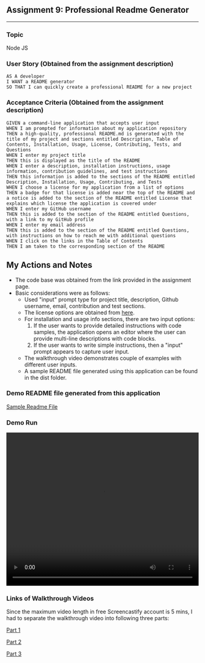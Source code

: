 ## Assignment 9: Professional Readme Generator
---
### Topic
Node JS

### User Story (Obtained from the assignment description)

```
AS A developer
I WANT a README generator
SO THAT I can quickly create a professional README for a new project
```

### Acceptance Criteria (Obtained from the assignment description)

```
GIVEN a command-line application that accepts user input
WHEN I am prompted for information about my application repository
THEN a high-quality, professional README.md is generated with the title of my project and sections entitled Description, Table of Contents, Installation, Usage, License, Contributing, Tests, and Questions
WHEN I enter my project title
THEN this is displayed as the title of the README
WHEN I enter a description, installation instructions, usage information, contribution guidelines, and test instructions
THEN this information is added to the sections of the README entitled Description, Installation, Usage, Contributing, and Tests
WHEN I choose a license for my application from a list of options
THEN a badge for that license is added near the top of the README and a notice is added to the section of the README entitled License that explains which license the application is covered under
WHEN I enter my GitHub username
THEN this is added to the section of the README entitled Questions, with a link to my GitHub profile
WHEN I enter my email address
THEN this is added to the section of the README entitled Questions, with instructions on how to reach me with additional questions
WHEN I click on the links in the Table of Contents
THEN I am taken to the corresponding section of the README
```

## My Actions and Notes

* The code base was obtained from the link provided in the assignment page.
* Basic considerations were as follows:
    * Used "input" prompt type for project title, description, Github username, email, contribution and test sections.
    * The license options are obtained from [here](https://choosealicense.com/community/).
    * For installation and usage info sections, there are two input options:
        1. If the user wants to provide detailed instructions with code samples, the application opens an editor where the user can provide multi-line descriptions with code blocks.
        2. If the user wants to write simple instructions, then a "input" prompt appears to capture user input.
    * The walkthrough video demonstrates couple of examples with different user inputs.
    * A sample README file generated using this application can be found in the dist folder.  

### Demo README file generated from this application
[Sample Readme File](./dist/README.md)

### Demo Run
<video width="100%" height="400" controls>
  <source src="./assets/video/Demo_assignment9.mp4" type="video/mp4">
  Your browser does not support the video tag.
</video>

### Links of Walkthrough Videos
Since the maximum video length in free Screencastify account is 5 mins, I had to separate the walkthrough video into following three parts:  

[Part 1](https://drive.google.com/file/d/1eb-_tchh8flSuk3UcSqV2hI5f_t0lHeu/view)

[Part 2](https://drive.google.com/file/d/1-F7e3emO26k21G3LkAEguzu58yS8nzjs/view)

[Part 3](https://drive.google.com/file/d/1yVsOw4xjlGmPDOrGv_TonWcyXR7XBPzk/view)